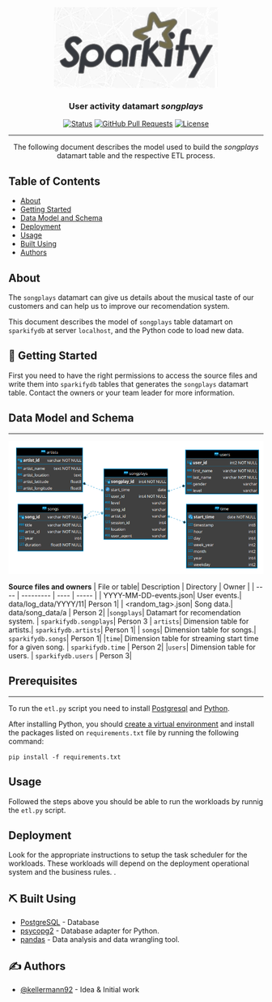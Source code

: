 <p align="center">
  <a href="" rel="noopener">
 <img src="img/sparkify.png" alt="Sparkify"></a>
</p>

<h3 align="center">User activity datamart <i>songplays</i></h3>

<div align="center">

[![Status](https://img.shields.io/badge/status-active-success.svg)]()
[![GitHub Pull Requests](https://img.shields.io/github/issues-pr/kylelobo/The-Documentation-Compendium.svg)](https://github.com/kylelobo/The-Documentation-Compendium/pulls)
[![License](https://img.shields.io/badge/license-MIT-blue.svg)](/LICENSE)
</div>

---

<p align="center"> The following document describes the model used to build the <i>songplays</i> datamart table and the respective ETL process.
    <br> 
</p>

## **Table of Contents**

- [About](#about)
- [Getting Started](#getting_started)
- [Data Model and Schema](#data_model)
- [Deployment](#deployment)
- [Usage](#usage)
- [Built Using](#built_using)
- [Authors](#authors)


## **About** <a name = "about"></a>
The `songplays` datamart can give us details about the musical taste of our customers and can help us to improve our recomendation system. 

This document describes the model of `songplays` table datamart on `sparkifydb` at server `localhost`, and the Python code to load new data.

## 🏁 **Getting Started** <a name = "getting_started"></a>
First you need to have the right permissions to access the source files and write them into `sparkifydb` tables that generates the `songplays` datamart table. Contact the owners or your team leader for more information.

## **Data Model and Schema** <a name = "data_model"> </a>
---

![songplays datamart](img/songplays_datamart.png)

**Source files and owners**
| File or table| Description | Directory | Owner |
| ---- | --------- | ---- | ----- |
| YYYY-MM-DD-events.json| User events.| data/log_data/YYYY/11| Person 1|
| <random_tag>.json| Song data.| data/song_data/a | Person 2|
|`songplays`| Datamart for recomendation system. | `sparkifydb.songplays`| Person 3
| `artists`| Dimension table for artists.| `sparkifydb.artists`| Person 1|
| `songs`| Dimension table for songs.| `sparkifydb.songs`| Person 1|
|`time`| Dimension table for streaming start time for a given song. | `sparkifydb.time` | Person 2|
|`users`| Dimension table for users. | `sparkifydb.users` | Person 3|

## **Prerequisites**
---
To run the `etl.py` script you need to install [Postgresql](https://www.postgresql.org/download/) and [Python](https://www.python.org/downloads/).

After installing Python, you should [create a virtual environment](https://docs.python.org/3/library/venv.html) and install the packages listed on `requirements.txt` file by running the following command:

```Shell
pip install -f requirements.txt
```

## **Usage** <a name="usage"></a>

Followed the steps above you should be able to run the workloads by runnig the `etl.py` script.

## **Deployment** <a name = "deployment"></a>
Look for the appropriate instructions to setup the task scheduler for the workloads. These workloads will depend on the deployment operational system and the business rules. 
.

## ⛏️ Built Using <a name = "built_using"></a>

- [PostgreSQL](https://www.postgresql.org/) - Database
- [psycopg2](https://pypi.org/project/psycopg2/) - Database adapter for Python.
- [pandas](https://pandas.pydata.org/) - Data analysis and data wrangling tool.

## ✍️ Authors <a name = "authors"></a>

- [@kellermann92](https://github.com/kellermann92) - Idea & Initial work
